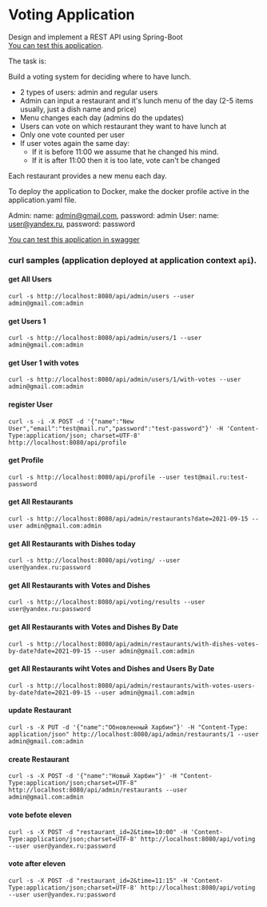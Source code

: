 Voting Application
===============================
Design and implement a REST API using Spring-Boot   
[You can test this application](http://ivanustinov1985.fvds.ru/voting).

The task is:

Build a voting system for deciding where to have lunch.

* 2 types of users: admin and regular users
* Admin can input a restaurant and it's lunch menu of the day (2-5 items usually, just a dish name and price)
* Menu changes each day (admins do the updates)
* Users can vote on which restaurant they want to have lunch at
* Only one vote counted per user
* If user votes again the same day:
    - If it is before 11:00 we assume that he changed his mind.
    - If it is after 11:00 then it is too late, vote can't be changed

Each restaurant provides a new menu each day.

To deploy the application to Docker, make the docker profile active in the 
application.yaml file.



Admin:
name: admin@gmail.com, password: admin
User:
name: user@yandex.ru, password: password

[You can test this application in swagger](http://localhost:8080/api/swagger-ui.html)

### curl samples (application deployed at application context `api`).


#### get All Users
`curl -s http://localhost:8080/api/admin/users --user admin@gmail.com:admin`

#### get Users 1
`curl -s http://localhost:8080/api/admin/users/1 --user admin@gmail.com:admin`

#### get User 1 with votes
`curl -s http://localhost:8080/api/admin/users/1/with-votes --user admin@gmail.com:admin`

#### register User
`curl -s -i -X POST -d '{"name":"New User","email":"test@mail.ru","password":"test-password"}' -H 'Content-Type:application/json; charset=UTF-8' http://localhost:8080/api/profile`

#### get Profile
`curl -s http://localhost:8080/api/profile --user test@mail.ru:test-password`

#### get All Restaurants
`curl -s http://localhost:8080/api/admin/restaurants?date=2021-09-15 --user admin@gmail.com:admin`

#### get All Restaurants with Dishes today
`curl -s http://localhost:8080/api/voting/ --user user@yandex.ru:password`

#### get All Restaurants with Votes and Dishes
`curl -s http://localhost:8080/api/voting/results --user user@yandex.ru:password`

#### get All Restaurants with Votes and Dishes By Date
`curl -s http://localhost:8080/api/admin/restaurants/with-dishes-votes-by-date?date=2021-09-15 --user admin@gmail.com:admin`

#### get All Restaurants wiht Votes and Dishes and Users By Date
`curl -s http://localhost:8080/api/admin/restaurants/with-votes-users-by-date?date=2021-09-15 --user admin@gmail.com:admin`

#### update Restaurant
`curl -s -X PUT -d '{"name":"Обновленный Харбин"}' -H "Content-Type: application/json" http://localhost:8080/api/admin/restaurants/1 --user admin@gmail.com:admin`

#### create Restaurant
`curl -s -X POST -d '{"name":"Новый Харбин"}' -H "Content-Type:application/json;charset=UTF-8" http://localhost:8080/api/admin/restaurants --user admin@gmail.com:admin`

#### vote befote eleven
`curl -s -X POST -d "restaurant_id=2&time=10:00" -H 'Content-Type:application/json;charset=UTF-8' http://localhost:8080/api/voting --user user@yandex.ru:password`

#### vote after eleven
`curl -s -X POST -d "restaurant_id=2&time=11:15" -H 'Content-Type:application/json;charset=UTF-8' http://localhost:8080/api/voting --user user@yandex.ru:password`



